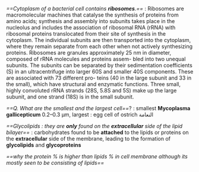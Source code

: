 *==Cytoplasm of a bacterial cell contains **ribosomes**.==* : 
Ribosomes are macromolecular machines that catalyse the synthesis of proteins from amino acids; synthesis and assembly into subunits takes place in the nucleolus and includes the association of ribosomal RNA (rRNA) with ribosomal proteins translocated from their site of synthesis in the cytoplasm. The individual subunits are then transported into the cytoplasm, where they remain separate from each other when not actively synthesizing proteins. Ribosomes are granules approximately 25 nm in diameter, composed of rRNA molecules and proteins assem- bled into two unequal subunits. The subunits can be separated by their sedimentation coefficients (S) in an ultracentrifuge into larger 60S and smaller 40S components. These are associated with 73 different pro- teins (40 in the large subunit and 33 in the small), which have structural and enzymatic functions. Three small, highly convoluted rRNA strands (28S, 5.8S and 5S) make up the large subunit, and one strand (18S) is in the small subunit.

*==Q. What are the smallest and the largest cell==*? :  smallest **Mycoplasma gallicepticum** 0.2–0.3 μm, largest : egg cell of ostrich النعامة  

*==Glycolipids : they are **only** found on the **extracellular** side of the lipid bilayer==* : 
carbohydrates  found to be **attached** to the lipids or proteins on the **extracellular** side of the membrane, leading to the formation of **glycolipids** and **glycoproteins**

*==why the protein % is higher than lipids % in cell membrane  although its mostly seen to be consisting of lipids==* 
